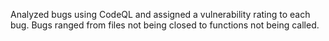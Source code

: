 Analyzed bugs using CodeQL and assigned a vulnerability rating to each bug. Bugs ranged from files not being closed to functions not being called.

